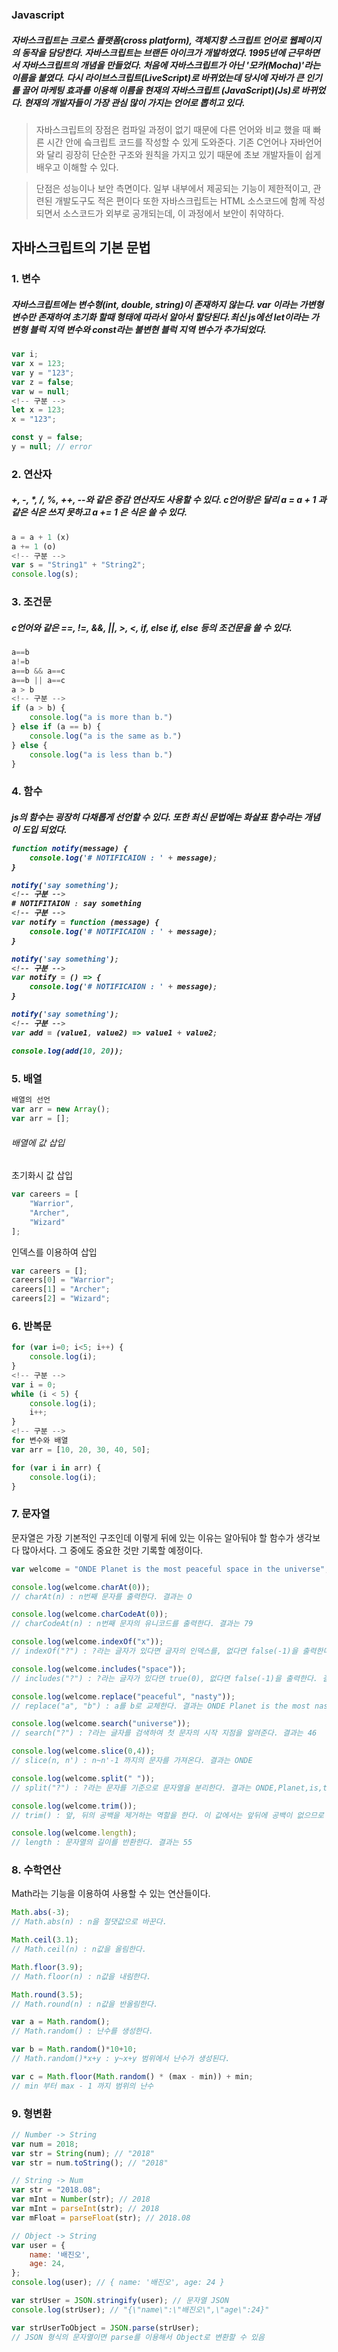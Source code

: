 <h3>Javascript</h3>

<h5>자바스크립트는 크로스 플랫폼(cross platform), 객체지향 스크립트 언어로 웹페이지의 동작을 담당한다.
자바스크립트는 브랜든 아이크가 개발하였다. 1995년에 근무하면서 자바스크립트의 개념을 만들었다. 처음에 자바스크립트가 아닌 '모카(Mocha)'라는 이름을 붙였다. 다시 라이브스크립트(LiveScript)로 바뀌었는데 당시에 자바가 큰 인기를 끌어 마케팅 효과를 이용해 이름을 현재의 자바스크립트 (JavaScript)(Js)로 바뀌었다. 현재의 개발자들이 가장 관심 많이 가지는 언어로 뽑히고 있다.</h5>

> 자바스크립트의 장점은 컴파일 과정이 없기 때문에 다른 언어와 비교 했을 때 빠른 시간 안에 슼크립트 코드를 작성할 수 있게 도와준다. 기존 C언어나 자바언어와 달리 굉장히 단순한 구조와 원칙을 가지고 있기 때문에 초보 개발자들이 쉽게 배우고 이해할 수 있다.

> 단점은 성능이나 보안 측면이다. 일부 내부에서 제공되는 기능이 제한적이고,  관련된 개발도구도 적은 편이다 또한 자바스크립트는 HTML 소스코드에 함께 작성 되면서 소스코드가 외부로 공개되는데, 이 과정에서 보안이 취약하다.

<h2> 자바스크립트의 기본 문법 </h2>



<h3> 1. 변수 </h3>

<h5>자바스크립트에는 변수형(int, double, string)이 존재하지 않는다. var 이라는 가변형 변수만 존재하여 초기화 할때 형태에 따라서 알아서 할당된다.최신 js에선 let이라는 가변형 블럭 지역 변수와 const라는 불변현 블럭 지역 변수가 추가되었다.</h5>

```js
var i;
var x = 123;
var y = "123";
var z = false;
var w = null;
<!-- 구분 -->
let x = 123;
x = "123";

const y = false;
y = null; // error
```

<h3> 2. 연산자 </h3>

<h5> +, -, *, /, %, ++, --와 같은 증감 연산자도 사용할 수 있다. c언어랑은 달리 a = a + 1 과 같은 식은 쓰지 못하고 a += 1 은 식은 쓸 수 있다. </h5>

```js
a = a + 1 (x)
a += 1 (o)
<!-- 구분 -->
var s = "String1" + "String2";
console.log(s);
```

<h3> 3. 조건문 </h3>

<h5> c언어와 같은 ==, !=, &&, ||, >, <, if, else if, else 등의 조건문을 쓸 수 있다.</h5>

```js
a==b
a!=b
a==b && a==c
a==b || a==c
a > b
<!-- 구분 -->
if (a > b) {
    console.log("a is more than b.")
} else if (a == b) {
    console.log("a is the same as b.")
} else {
    console.log("a is less than b.")
}
```

<h3> 4. 함수 </h3>

<h5> js의 함수는 굉장히 다채롭게 선언할 수 있다. 또한 최신 문법에는 화살표 함수라는 개념이 도입 되었다.

```js
function notify(message) {
    console.log('# NOTIFICAION : ' + message);
}

notify('say something');
<!-- 구분 -->
# NOTIFITAION : say something
<!-- 구분 -->
var notify = function (message) {
    console.log('# NOTIFICAION : ' + message);
}

notify('say something');
<!-- 구분 -->
var notify = () => {
    console.log('# NOTIFICAION : ' + message);
}

notify('say something');
<!-- 구분 -->
var add = (value1, value2) => value1 + value2;

console.log(add(10, 20));
```

<h3> 5. 배열 </h3>



```js
배열의 선언
var arr = new Array();
var arr = [];
```

###### 배열에 값 삽입

초기화시 값 삽입

```js
var careers = [
    "Warrior",
    "Archer",
    "Wizard"
];
```

인덱스를 이용하여 삽입

```js
var careers = [];
careers[0] = "Warrior";
careers[1] = "Archer";
careers[2] = "Wizard";
```



<h3> 6. 반복문 </h3>

```js
for (var i=0; i<5; i++) {
    console.log(i);
}
<!-- 구분 -->
var i = 0;
while (i < 5) {
    console.log(i);
    i++;
}
<!-- 구분 -->
for 변수와 배열
var arr = [10, 20, 30, 40, 50];

for (var i in arr) {
    console.log(i);
}
```

<h3> 7. 문자열 </h3>

문자열은 가장 기본적인 구조인데 이렇게 뒤에 있는 이유는 알아둬야 할 함수가 생각보다 많아서다. 그 중에도 중요한 것만 기록할 예정이다.

```js
var welcome = "ONDE Planet is the most peaceful space in the universe";

console.log(welcome.charAt(0));
// charAt(n) : n번째 문자를 출력한다. 결과는 O

console.log(welcome.charCodeAt(0));
// charCodeAt(n) : n번째 문자의 유니코드를 출력한다. 결과는 79

console.log(welcome.indexOf("x"));
// indexOf("?") : ?라는 글자가 있다면 글자의 인덱스를, 없다면 false(-1)을 출력한다. 결과는 -1

console.log(welcome.includes("space"));
// includes("?") : ?라는 글자가 있다면 true(0), 없다면 false(-1)을 출력한다. 결과는 0

console.log(welcome.replace("peaceful", "nasty"));
// replace("a", "b") : a를 b로 교체한다. 결과는 ONDE Planet is the most nasty space in the universe.

console.log(welcome.search("universe"));
// search("?") : ?라는 글자를 검색하여 첫 문자의 시작 지점을 알려준다. 결과는 46

console.log(welcome.slice(0,4));
// slice(n, n') : n~n'-1 까지의 문자를 가져온다. 결과는 ONDE

console.log(welcome.split(" "));
// split("?") : ?라는 문자를 기준으로 문자열을 분리한다. 결과는 ONDE,Planet,is,the,most,peaceful...

console.log(welcome.trim());
// trim() : 앞, 뒤의 공백을 제거하는 역할을 한다. 이 값에서는 앞뒤에 공백이 없으므로 결과가 본래의 문자열과 동일하다.

console.log(welcome.length);
// length : 문자열의 길이를 반환한다. 결과는 55
```

<h3> 8. 수학연산 </h3> 

Math라는 기능을 이용하여 사용할 수 있는 연산들이다.

```js
Math.abs(-3);
// Math.abs(n) : n을 절댓값으로 바꾼다.

Math.ceil(3.1);
// Math.ceil(n) : n값을 올림한다.

Math.floor(3.9);
// Math.floor(n) : n값을 내림한다.

Math.round(3.5);
// Math.round(n) : n값을 반올림한다.

var a = Math.random();
// Math.random() : 난수를 생성한다.

var b = Math.random()*10+10;
// Math.random()*x+y : y~x+y 범위에서 난수가 생성된다.

var c = Math.floor(Math.random() * (max - min)) + min;
// min 부터 max - 1 까지 범위의 난수
```

<h3> 9. 형변환 </h3>

```js
// Number -> String
var num = 2018;
var str = String(num); // "2018"
var str = num.toString(); // "2018"

// String -> Num
var str = "2018.08";
var mInt = Number(str); // 2018
var mInt = parseInt(str); // 2018
var mFloat = parseFloat(str); // 2018.08

// Object -> String
var user = {
    name: '배진오',
    age: 24,
};
console.log(user); // { name: '배진오', age: 24 }

var strUser = JSON.stringify(user); // 문자열 JSON
console.log(strUser); // "{\"name\":\"배진오\",\"age\":24}"

var strUserToObject = JSON.parse(strUser);
// JSON 형식의 문자열이면 parse를 이용해서 Object로 변환할 수 있음
```











